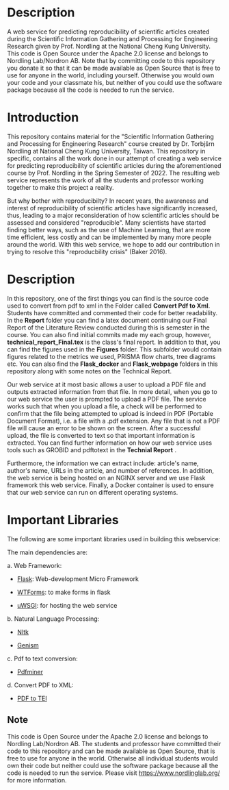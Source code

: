# Description

A web service for predicting reproducibility of scientific articles created during the Scientific Information Gathering and Processing for Engineering Research given by Prof. Nordling at the National Cheng Kung University. This code is Open Source under the Apache 2.0 license and belongs to Nordling Lab/Nordron AB. Note that by committing code to this repository you donate it so that it can be made available as Open Source that is free to use for anyone in the world, including yourself. Otherwise you would own your code and your classmate his, but neither of you could use the software package because all the code is needed to run the service.


# Introduction

This repository contains material for the "Scientific Information Gathering and Processing for Engineering Research" course created by Dr. Torbjšrn Nordling at National Cheng Kung University, Taiwan. 
This repository in specific, contains all the work done in our attempt of creating a web service for predicting reproducibility of scientific articles during the aforementioned course by Prof. Nordling in the Spring Semester 
of 2022. The resulting web service represents the work of all the students and professor working together to make this project a reality. 

But why bother with reproducibilty? In recent years, the awareness and interest of reproducibility of scientific articles have significantly increased, thus, leading to a major reconsideration of how scientific articles should 
be assessed and considered "reproducible". Many scientists have started finding better ways, such as the use of Machine Learning, that are more time efficient, less costly and can be implemented by many more people around the world.
With this web service, we hope to add our contribution in trying to resolve this "reproducbility crisis" (Baker 2016).

# Description

In this repository, one of the first things you can find is the source code used to convert from pdf to xml in the Folder called **Convert Pdf to Xml**. Students have committed and commented their code for better readability.
In the **Report** folder you can find a latex document continuing our Final Report of the Literature Review conducted during this is semester in the course. You can also find initial commits made my each group, however, **technical_report_Final.tex** is 
the class's final report. In addition to that, you can find the figures used in the **Figures** folder. This subfolder would contain figures related to the metrics we used, PRISMA flow charts, tree diagrams etc. 
You can also find the **Flask_docker** and **Flask_webpage** folders in this repository along with some notes on the Technical Report. 

Our web service at it most basic allows a user to upload a PDF file and outputs extracted information from that file. In more detail, when you go to our web service the user is prompted to upload a PDF file. The service works such that when you upload a file,
a check will be performed to confirm that the file being attempted to upload is indeed in PDF (Portable Document Format), i.e. a file with a .pdf extension. Any file that is not a PDF file will cause an error to be shown on the screen. After a successful upload, the file is converted to text 
so that important information is extracted. You can find further information on how our web service uses tools such as GROBID and pdftotext in the **Technial Report** . 

Furthermore, the information we can extract include: article's name, author's name, URLs in the article, and number of references. In addition, the web service is being hosted on an NGINX server and we use Flask framework this web service. Finally, a Docker container is used to ensure that our web service can run on different operating systems. 




# Important Libraries

The following are some important libraries used in building this webservice:

The main dependencies are:

a. Web Framework: 

* [Flask]( https://flask.palletsprojects.com/en/2.1.x/): Web-development Micro Framework

* [WTForms](https://wtforms.readthedocs.io/en/3.0.x/):  to make forms in flask

* [uWSGI](https://uwsgi-docs.readthedocs.io/en/latest/): for hosting the web service

b. Natural Language Processing:

* [Nltk](https://www.nltk.org/) 

* [Genism](https://radimrehurek.com/gensim/)

c. Pdf to text conversion:

* [Pdfminer](https://pypi.org/project/pdfminer/)

d. Convert PDF to XML: 

* [PDF to TEI](https://gitlab.com/internetarchive/grobid_tei_xml)
   
   
## Note

This code is Open Source under the Apache 2.0 license and belongs to Nordling Lab/Nordron AB. The students and professor have committed their code to this repository and can be made available as Open Source, that is free to use 
for anyone in the world. Otherwise all individual students would own their code but neither could use the software package because all the code is needed to run the service. Please visit https://www.nordlinglab.org/ for more information. 



